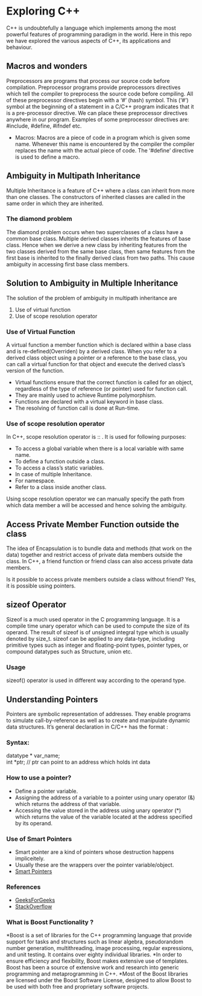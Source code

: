 ﻿# Exploring C++

C++ is undoubtefully a language which implements among the most powerful features of programming paradigm in the world.
Here in this repo we have explored the various aspects of C++, its applications and behaviour. 

## Macros and wonders
Preprocessors are programs that process our source code before compilation.
Preprocessor programs provide preprocessors directives which tell the compiler to preprocess the source code before compiling. All of these preprocessor directives begin with a ‘#’ (hash) symbol. This (‘#’) symbol at the beginning of a statement in a C/C++ program indicates that it is a pre-processor directive. We can place these preprocessor directives anywhere in our program. Examples of some preprocessor directives are: #include, #define, #ifndef etc.
  * Macros: Macros are a piece of code in a program which is given some name. Whenever this name is encountered by the compiler the compiler replaces the name with the actual piece of code. The ‘#define’ directive is used to define a macro.

## Ambiguity in Multipath Inheritance
  Multiple Inheritance is a feature of C++ where a class can inherit from more than one classes.
The constructors of inherited classes are called in the same order in which they are inherited.
### The diamond problem
The diamond problem occurs when two superclasses of a class have a common base class.
Multiple derived classes inherits the features of base class. Hence when we derive a new class by inheriting features from the two classes derived from the same base class, then same features from the first base is inherited to the finally derived class from two paths. This cause ambiguity in accessing first base class members. 
## Solution to Ambiguity in Multiple Inheritance
The solution of the problem of ambiguity in multipath inheritance are 
1. Use of virtual function
2. Use of scope resolution operator

### Use of Virtual Function
A virtual function a member function which is declared within a base class and is re-defined(Overriden) by a derived class. When you refer to a derived class object using a pointer or a reference to the base class, you can call a virtual function for that object and execute the derived class’s version of the function.

  * Virtual functions ensure that the correct function is called for an object, regardless of the type of reference (or pointer) used for function call.
  * They are mainly used to achieve Runtime polymorphism.
  * Functions are declared with a virtual keyword in base class.
  * The resolving of function call is done at Run-time.
### Use of scope resolution operator
In C++, scope resolution operator is :: . It is used for following purposes:
  * To access a global variable when there is a local variable with same name.
  * To define a function outside a class.
  * To access a class’s static variables.
  * In case of multiple Inheritance.
  * For namespace.  
  * Refer to a class inside another class.    

  Using scope resolution operator we can manually specify the path from which data member a will be accessed and hence solving the ambiguity.

## Access Private Member Function outside the class
The idea of Encapsulation is to bundle data and methods (that work on the data) together and restrict access of private data members outside the class. In C++, a friend function or friend class can also access private data members.

Is it possible to access private members outside a class without friend?
Yes, it is possible using pointers.

## sizeof Operator
Sizeof is a much used operator in the C programming language. It is a compile time unary operator which can be used to compute the size of its operand. The result of sizeof is of unsigned integral type which is usually denoted by size_t. sizeof can be applied to any data-type, including primitive types such as integer and floating-point types, pointer types, or compound datatypes such as Structure, union etc.

### Usage
sizeof() operator is used in different way according to the operand type.

## Understanding Pointers
Pointers are symbolic representation of addresses. They enable programs to simulate call-by-reference as well as to create and manipulate dynamic data structures. It’s general declaration in C/C++ has the format :

### Syntax:  
datatype * var_name;   
int *ptr;   // ptr can point to an address which holds int data

### How to use a pointer?

  * Define a pointer variable.
  * Assigning the address of a variable to a pointer using unary operator (&) which returns the address of that variable.
  * Accessing the value stored in the address using unary operator (*) which returns the value of the variable located at the address specified by its operand.

### Use of Smart Pointers
  * Smart pointer are a kind of pointers whose destruction happens impliceitely.
  * Usually these are the wrappers over the pointer variable/object.
  * [Smart Pointers](https://www.learncpp.com/cpp-tutorial/15-1-intro-to-smart-pointers-move-semantics/)

### References 
  * [GeeksForGeeks](https://geeksforgeeks.org)
  * [StackOverflow](stackoverflow.com)

### What is Boost Functionality ?
  *Boost is a set of libraries for the C++ programming language that provide support for tasks and structures such as linear algebra, pseudorandom number generation, multithreading, image processing, regular expressions, and unit testing. It contains over eighty individual libraries. 
  *In order to ensure efficiency and flexibility, Boost makes extensive use of templates. Boost has been a source of extensive work and research into generic programming and metaprogramming in C++.
  *Most of the Boost libraries are licensed under the Boost Software License, designed to allow Boost to be used with both free and proprietary software projects.
